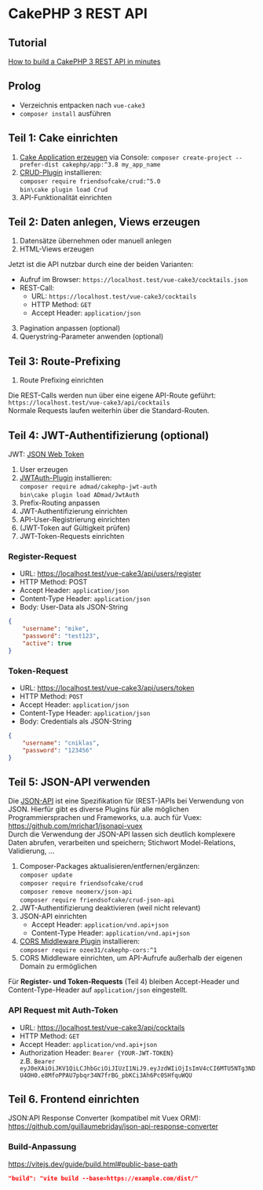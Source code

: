 # CakePHP 3 REST API

## Tutorial

[How to build a CakePHP 3 REST API in minutes](https://www.bravo-kernel.com/2015/04/how-to-build-a-cakephp-3-rest-api-in-minutes/)


## Prolog

- Verzeichnis entpacken nach `vue-cake3`
- `composer install` ausführen


## Teil 1: Cake einrichten

1. [Cake Application erzeugen](https://book.cakephp.org/3/en/installation.html) via Console: `composer create-project --prefer-dist cakephp/app:^3.8 my_app_name`
2. [CRUD-Plugin](https://github.com/FriendsOfCake/crud) installieren:  
`composer require friendsofcake/crud:^5.0`  
`bin\cake plugin load Crud`
3. API-Funktionalität einrichten


## Teil 2: Daten anlegen, Views erzeugen

1. Datensätze übernehmen oder manuell anlegen
2. HTML-Views erzeugen

Jetzt ist die API nutzbar durch eine der beiden Varianten:

- Aufruf im Browser: `https://localhost.test/vue-cake3/cocktails.json`
- REST-Call:
	- URL: `https://localhost.test/vue-cake3/cocktails`
	- HTTP Method: `GET`
	- Accept Header: `application/json`

3. Pagination anpassen (optional)
4. Querystring-Parameter anwenden (optional)


## Teil 3: Route-Prefixing

1. Route Prefixing einrichten

Die REST-Calls werden nun über eine eigene API-Route geführt: `https://localhost.test/vue-cake3/api/cocktails`  
Normale Requests laufen weiterhin über die Standard-Routen.


## Teil 4: JWT-Authentifizierung (optional)

JWT: [JSON Web Token](http://jwt.io/)

1. User erzeugen
2. [JWTAuth-Plugin](https://github.com/ADmad/cakephp-jwt-auth) installieren:  
`composer require admad/cakephp-jwt-auth`  
`bin\cake plugin load ADmad/JwtAuth`
3. Prefix-Routing anpassen
4. JWT-Authentifizierung einrichten
5. API-User-Registrierung einrichten
6. (JWT-Token auf Gültigkeit prüfen)
7. JWT-Token-Requests einrichten


### Register-Request


- URL: https://localhost.test/vue-cake3/api/users/register
- HTTP Method: POST
- Accept Header: `application/json`
- Content-Type Header: `application/json`
- Body: User-Data als JSON-String

```json
{
	"username": "mike",
	"password": "test123",
	"active": true
}
```


### Token-Request

- URL: https://localhost.test/vue-cake3/api/users/token
- HTTP Method: `POST`
- Accept Header: `application/json`
- Content-Type Header: `application/json`
- Body: Credentials als JSON-String

```json
{
	"username": "cniklas",
	"password": "123456"
}
```


## Teil 5: JSON-API verwenden

Die [JSON-API](https://jsonapi.org/) ist eine Spezifikation für (REST-)APIs bei Verwendung von JSON. Hierfür gibt es diverse Plugins für alle möglichen Programmiersprachen und Frameworks, u.a. auch für Vuex: https://github.com/mrichar1/jsonapi-vuex  
Durch die Verwendung der JSON-API lassen sich deutlich komplexere Daten abrufen, verarbeiten und speichern; Stichwort Model-Relations, Validierung, …

1. Composer-Packages aktualisieren/entfernen/ergänzen:  
`composer update`  
`composer require friendsofcake/crud`  
`composer remove neomerx/json-api`  
`composer require friendsofcake/crud-json-api`
2. JWT-Authentifizierung deaktivieren (weil nicht relevant)
3. JSON-API einrichten
	- Accept Header: `application/vnd.api+json`
	- Content-Type Header: `application/vnd.api+json`
4. [CORS Middleware Plugin](https://github.com/ozee31/cakephp-cors) installieren:  
`composer require ozee31/cakephp-cors:^1`
5. CORS Middleware einrichten, um API-Aufrufe außerhalb der eigenen Domain zu ermöglichen

Für __Register- und Token-Requests__ (Teil 4) bleiben Accept-Header und Content-Type-Header auf `application/json` eingestellt.


### API Request mit Auth-Token

- URL: https://localhost.test/vue-cake3/api/cocktails
- HTTP Method: `GET`
- Accept Header: `application/vnd.api+json`
- Authorization Header: `Bearer {YOUR-JWT-TOKEN}`  
z.B. `Bearer eyJ0eXAiOiJKV1QiLCJhbGciOiJIUzI1NiJ9.eyJzdWIiOjIsImV4cCI6MTU5NTg3NDU4OH0.e8MfoPPAU7pbqr34N7frBG_pbKCi3Ah6Pc0SHfquWQU`


## Teil 6. Frontend einrichten

JSON:API Response Converter (kompatibel mit Vuex ORM): https://github.com/guillaumebriday/json-api-response-converter


### Build-Anpassung

https://vitejs.dev/guide/build.html#public-base-path

```json
"build": "vite build --base=https://example.com/dist/"
```
